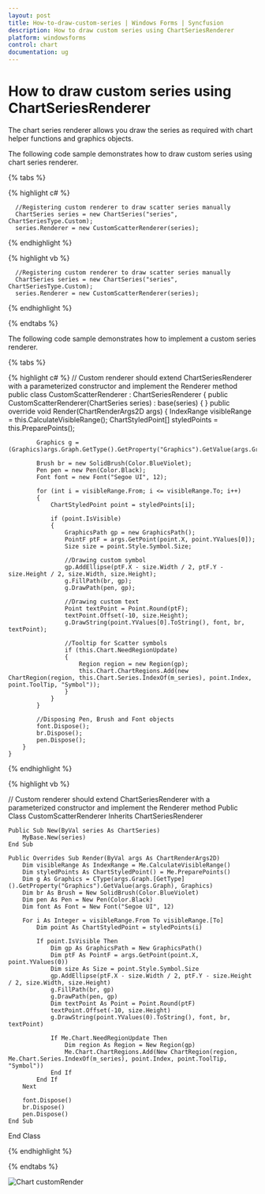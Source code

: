 ```yaml
---
layout: post
title: How-to-draw-custom-series | Windows Forms | Syncfusion
description: How to draw custom series using ChartSeriesRenderer
platform: windowsforms
control: chart
documentation: ug
---
```


# How to draw custom series using ChartSeriesRenderer

The chart series renderer allows you draw the series as required with chart helper functions and graphics objects.

The following code sample demonstrates how to draw custom series using chart series renderer.

{% tabs %}

{% highlight c# %}

      //Registering custom renderer to draw scatter series manually
      ChartSeries series = new ChartSeries("series", ChartSeriesType.Custom);            
      series.Renderer = new CustomScatterRenderer(series);

{% endhighlight %}

{% highlight vb %}

      //Registering custom renderer to draw scatter series manually
      ChartSeries series = new ChartSeries("series", ChartSeriesType.Custom);            
      series.Renderer = new CustomScatterRenderer(series);

{% endhighlight %}

{% endtabs %}	

The following code sample demonstrates how to implement a custom series renderer.

{% tabs %}

{% highlight c# %}
// Custom renderer should extend ChartSeriesRenderer with a parameterized constructor and implement the Renderer method
    public class CustomScatterRenderer : ChartSeriesRenderer
    {
        public CustomScatterRenderer(ChartSeries series)
            : base(series)
        {
        }
        public override void Render(ChartRenderArgs2D args)
        {
            IndexRange visibleRange = this.CalculateVisibleRange();
            ChartStyledPoint[] styledPoints = this.PreparePoints();

            Graphics g = (Graphics)args.Graph.GetType().GetProperty("Graphics").GetValue(args.Graph);

            Brush br = new SolidBrush(Color.BlueViolet);
            Pen pen = new Pen(Color.Black);
            Font font = new Font("Segoe UI", 12);

            for (int i = visibleRange.From; i <= visibleRange.To; i++)
            {
                ChartStyledPoint point = styledPoints[i];

                if (point.IsVisible)
                {
                    GraphicsPath gp = new GraphicsPath();
                    PointF ptF = args.GetPoint(point.X, point.YValues[0]);
                    Size size = point.Style.Symbol.Size;

                    //Drawing custom symbol
                    gp.AddEllipse(ptF.X - size.Width / 2, ptF.Y - size.Height / 2, size.Width, size.Height);
                    g.FillPath(br, gp);
                    g.DrawPath(pen, gp);

                    //Drawing custom text
                    Point textPoint = Point.Round(ptF);
                    textPoint.Offset(-10, size.Height);
                    g.DrawString(point.YValues[0].ToString(), font, br, textPoint);

                    //Tooltip for Scatter symbols
                    if (this.Chart.NeedRegionUpdate)
                    {
                        Region region = new Region(gp);
                        this.Chart.ChartRegions.Add(new ChartRegion(region, this.Chart.Series.IndexOf(m_series), point.Index, point.ToolTip, "Symbol"));
                    }
                }
            }

            //Disposing Pen, Brush and Font objects
            font.Dispose();
            br.Dispose();
            pen.Dispose();
        }
    }

{% endhighlight %}

{% highlight vb %}

// Custom renderer should extend ChartSeriesRenderer with a parameterized constructor and implement the Renderer method
   Public Class CustomScatterRenderer Inherits ChartSeriesRenderer

    Public Sub New(ByVal series As ChartSeries)
        MyBase.New(series)
    End Sub

    Public Overrides Sub Render(ByVal args As ChartRenderArgs2D)
        Dim visibleRange As IndexRange = Me.CalculateVisibleRange()
        Dim styledPoints As ChartStyledPoint() = Me.PreparePoints()
        Dim g As Graphics = CType(args.Graph.[GetType]().GetProperty("Graphics").GetValue(args.Graph), Graphics)
        Dim br As Brush = New SolidBrush(Color.BlueViolet)
        Dim pen As Pen = New Pen(Color.Black)
        Dim font As Font = New Font("Segoe UI", 12)

        For i As Integer = visibleRange.From To visibleRange.[To]
            Dim point As ChartStyledPoint = styledPoints(i)

            If point.IsVisible Then
                Dim gp As GraphicsPath = New GraphicsPath()
                Dim ptF As PointF = args.GetPoint(point.X, point.YValues(0))
                Dim size As Size = point.Style.Symbol.Size
                gp.AddEllipse(ptF.X - size.Width / 2, ptF.Y - size.Height / 2, size.Width, size.Height)
                g.FillPath(br, gp)
                g.DrawPath(pen, gp)
                Dim textPoint As Point = Point.Round(ptF)
                textPoint.Offset(-10, size.Height)
                g.DrawString(point.YValues(0).ToString(), font, br, textPoint)

                If Me.Chart.NeedRegionUpdate Then
                    Dim region As Region = New Region(gp)
                    Me.Chart.ChartRegions.Add(New ChartRegion(region, Me.Chart.Series.IndexOf(m_series), point.Index, point.ToolTip, "Symbol"))
                End If
            End If
        Next

        font.Dispose()
        br.Dispose()
        pen.Dispose()
    End Sub
End Class

{% endhighlight %}

{% endtabs %}	

![Chart customRender](How-to-draw-custom-series-using-ChartSeriesRenderer_images/How-to-draw-custom-series-using-ChartSeriesRenderer-img1.jpg)


